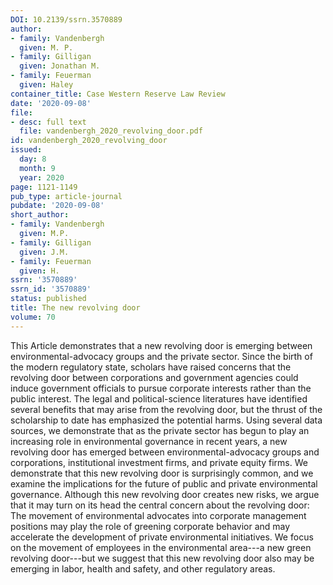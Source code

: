 ```yaml
---
DOI: 10.2139/ssrn.3570889
author:
- family: Vandenbergh
  given: M. P.
- family: Gilligan
  given: Jonathan M.
- family: Feuerman
  given: Haley
container_title: Case Western Reserve Law Review
date: '2020-09-08'
file:
- desc: full text
  file: vandenbergh_2020_revolving_door.pdf
id: vandenbergh_2020_revolving_door
issued:
  day: 8
  month: 9
  year: 2020
page: 1121-1149
pub_type: article-journal
pubdate: '2020-09-08'
short_author:
- family: Vandenbergh
  given: M.P.
- family: Gilligan
  given: J.M.
- family: Feuerman
  given: H.
ssrn: '3570889'
ssrn_id: '3570889'
status: published
title: The new revolving door
volume: 70
---
```

This Article demonstrates that a new revolving door is emerging between environmental-advocacy groups and the private sector. Since the birth of the modern regulatory state, scholars have raised concerns that the revolving door between corporations and government agencies could induce government officials to pursue corporate interests rather than the public interest. The legal and political-science literatures have identified several benefits that may arise from the revolving door, but the thrust of the scholarship to date has emphasized the potential harms. Using several data sources, we demonstrate that as the private sector has begun to play an increasing role in environmental governance in recent years, a new revolving door has emerged between environmental-advocacy groups and corporations, institutional investment firms, and private equity firms. We demonstrate that this new revolving door is surprisingly common, and we examine the implications for the future of public and private environmental governance. Although this new revolving door creates new risks, we argue that it may turn on its head the central concern about the revolving door: The movement of environmental advocates into corporate management positions may play the role of greening corporate behavior and may accelerate the development of private environmental initiatives. We focus on the movement of employees in the environmental area---a new green revolving door---but we suggest that this new revolving door also may be emerging in labor, health and safety, and other regulatory areas.
